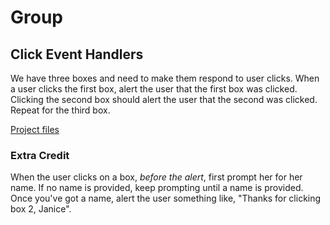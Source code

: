# Group

## Click Event Handlers

We have three boxes and need to make them respond to user clicks. When a user clicks the first box, alert the user that the first box was clicked. Clicking the second box should alert the user that the second was clicked. Repeat for the third box.

[Project files](https://antibland.github.io/front-end/group_projects/1/)

### Extra Credit

When the user clicks on a box, *before the alert*, first prompt her for her name. If no name is provided, keep prompting until a name is provided. Once you've got a name, alert the user something like, "Thanks for clicking box 2, Janice".
